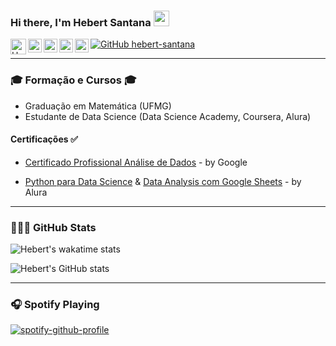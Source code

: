 ### Hi there, I'm Hebert Santana <img src="https://media.giphy.com/media/hvRJCLFzcasrR4ia7z/giphy.gif" width="25px" height="25px">

<!--START_SECTION:contato-->
<a href="mailto:hebert.fsantana@gmail.com">
  <img align="left" alt="Hebert Santana | Gmail" width="25px" src="https://upload.wikimedia.org/wikipedia/commons/7/7e/Gmail_icon_%282020%29.svg" />
</a>
<a href="https://www.kaggle.com/hebertsantana">
  <img align="left" alt="Hebert Santana | Kaagle" width="22px" src="https://storage.scolary.com/storage/file/public/71b68248-ba0a-4b26-b15f-0c77cdf341cd.svg" />
</a>
<a href="https://www.linkedin.com/in/hebert-santana/">
  <img align="left" alt="Hebert Santana | LinkedIN" width="22px" src="https://raw.githubusercontent.com/peterthehan/peterthehan/master/assets/linkedin.svg" />
</a>
<a href="https://www.instagram.com/hebert_santanna">
  <img align="left" alt="Hebert Santana | Instagram" width="22px" src="https://upload.wikimedia.org/wikipedia/commons/9/96/Instagram.svg" />
</a>
<a href="https://open.spotify.com/user/z09zgzc1f80haqa8htymyoayo">
  <img align="left" alt="Hebert Santana | Spotify" width="22px" src="https://upload.wikimedia.org/wikipedia/commons/thumb/1/19/Spotify_logo_without_text.svg/1920px-Spotify_logo_without_text.svg.png" />
</a>

[![GitHub hebert-santana](https://img.shields.io/github/followers/hebert-santana?label=follow&style=social)](https://github.com/hebert-santana)
<!--END_SECTION:contato-->

---

<!--START_SECTION:formacao-->
### 🎓 Formação e Cursos 🎓

* Graduação em Matemática (UFMG)
* Estudante de Data Science (Data Science Academy, Coursera, Alura)

#### Certificações :white_check_mark:

- [Certificado Profissional Análise de Dados](https://www.coursera.org/account/accomplishments/professional-cert/FGJ46KJEMQLF) - by Google

- [Python para Data Science](https://cursos.alura.com.br/degree/certificate/11cf7e15-0540-4baa-9788-cca17d17b56b) & [Data Analysis com Google Sheets](https://cursos.alura.com.br/degree/certificate/a952a1e6-cdda-40da-a2f6-a1ed75d2a107) - by Alura
<!--END_SECTION:formacao-->

---

<!--START_SECTION:stats-->
### 👨🏻‍💻 GitHub Stats
![Hebert's wakatime stats](https://github-readme-stats.vercel.app/api/wakatime?username=hebert&api_domain=wakapi.dev&bg_color=1A202C&title_color=2F855A&icon_color=2F855A&text_color=ffffff&custom_title=Wakapi%20Stats&layout=compact&range=all_time)

![Hebert's GitHub stats](https://github-readme-stats.vercel.app/api?username=hebert-santana&show_icons=true&theme=transparent&hide=prs,issues,contribs)
<!--END_SECTION:stats-->

---

<!--START_SECTION:spotify-->
### 🎧 Spotify Playing
 
[![spotify-github-profile](https://spotify-github-profile.vercel.app/api/view?uid=z09zgzc1f80haqa8htymyoayo&cover_image=true&theme=novatorem&show_offline=false&background_color=121212&bar_color=53b14f&bar_color_cover=false)](https://spotify-github-profile.vercel.app/api/view?uid=z09zgzc1f80haqa8htymyoayo&redirect=true)  
<!--END_SECTION:spotify-->





